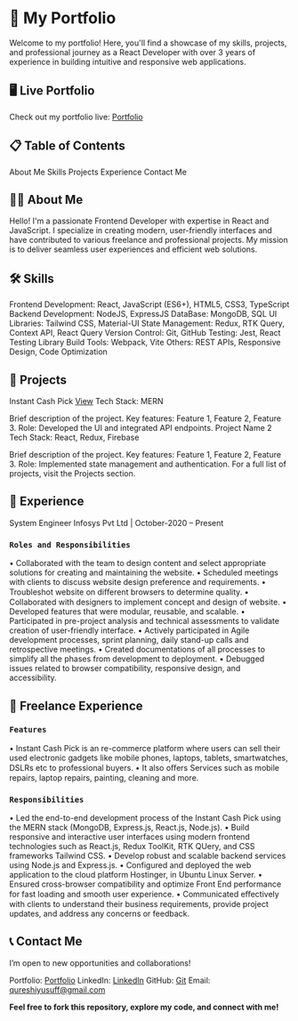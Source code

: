 # 🌟 My Portfolio

Welcome to my portfolio! Here, you'll find a showcase of my skills, projects, and professional journey as a React Developer with over 3 years of experience in building intuitive and responsive web applications.

## 🖥️ Live Portfolio

Check out my portfolio live: [Portfolio](yusufqureshi.online)

## 📋 Table of Contents

About Me
Skills
Projects
Experience
Contact Me

## 👨‍💻 About Me

Hello! I'm a passionate Frontend Developer with expertise in React and JavaScript. I specialize in creating modern, user-friendly interfaces and have contributed to various freelance and professional projects. My mission is to deliver seamless user experiences and efficient web solutions.

## 🛠️ Skills

Frontend Development: React, JavaScript (ES6+), HTML5, CSS3, TypeScript
Backend Development: NodeJS, ExpressJS
DataBase: MongoDB, SQL
UI Libraries: Tailwind CSS, Material-UI
State Management: Redux, RTK Query, Context API, React Query
Version Control: Git, GitHub
Testing: Jest, React Testing Library
Build Tools: Webpack, Vite
Others: REST APIs, Responsive Design, Code Optimization

## 🚀 Projects

Instant Cash Pick [View](instantcashpick.com)
Tech Stack: MERN

Brief description of the project.
Key features: Feature 1, Feature 2, Feature 3.
Role: Developed the UI and integrated API endpoints.
Project Name 2
Tech Stack: React, Redux, Firebase

Brief description of the project.
Key features: Feature 1, Feature 2, Feature 3.
Role: Implemented state management and authentication.
For a full list of projects, visit the Projects section.

## 📜 Experience

System Engineer
Infosys Pvt Ltd | October-2020 – Present

### `Roles and Responsibilities`

• Collaborated with the team to design content and select appropriate
solutions for creating and maintaining the website.
• Scheduled meetings with clients to discuss website design preference
and requirements.
• Troubleshot website on diﬀerent browsers to determine quality.
• Collaborated with designers to implement concept and design of
website.
• Developed features that were modular, reusable, and scalable.
• Participated in pre-project analysis and technical assessments to
validate creation of user-friendly interface.
• Actively participated in Agile development processes, sprint planning,
daily stand-up calls and retrospective meetings.
• Created documentations of all processes to simplify all the phases
from development to deployment.
• Debugged issues related to browser compatibility, responsive design,
and accessibility.

## 📜 Freelance Experience

### `Features`

• Instant Cash Pick is an re-commerce platform where users can sell
their used electronic gadgets like mobile phones, laptops, tablets,
smartwatches, DSLRs etc to professional buyers.
• It also oﬀers Services such as mobile repairs, laptop repairs, painting,
cleaning and more.

### `Responsibilities`

• Led the end-to-end development process of the Instant Cash Pick
using the MERN stack (MongoDB, Express.js, React.js, Node.js).
• Build responsive and interactive user interfaces using modern
frontend technologies such as React.js, Redux ToolKit, RTK QUery,
and CSS frameworks Tailwind CSS.
• Develop robust and scalable backend services using Node.js and
Express.js.
• Configured and deployed the web application to the cloud platform
Hostinger, in Ubuntu Linux Server.
• Ensured cross-browser compatibility and optimize Front End
performance for fast loading and smooth user experience.
• Communicated eﬀectively with clients to understand their business
requirements, provide project updates, and address any concerns or
feedback.

## 📞 Contact Me

I’m open to new opportunities and collaborations!

Portfolio: [Portfolio](yusufqureshi.online)
LinkedIn: [LinkedIn](http://linkedin.com/in/yusufulla-qureshi-7278951ba)
GitHub: [Git](https://github.com/QureshiYousuf)
Email: qureshiyusuff@gmail.com

**Feel free to fork this repository, explore my code, and connect with me!**

